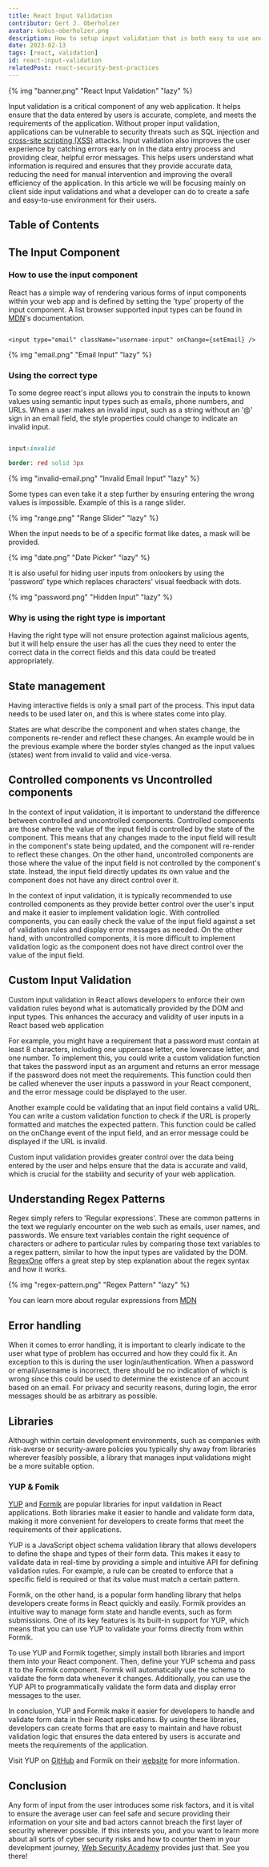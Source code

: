 ```yaml
---
title: React Input Validation
contributor: Gert J. Oberholzer
avatar: kobus-oberholzer.png
description: How to setup input validation that is both easy to use and secure
date: 2023-02-13
tags: [react, validation]
id: react-input-validation
relatedPost: react-security-best-practices
---
```


{% img "banner.png" "React Input Validation" "lazy" %}

Input validation is a critical component of any web application. It helps ensure that the data entered by users is accurate, complete, and meets the requirements of the application. Without proper input validation, applications can be vulnerable to security threats such as SQL injection and [cross-site scripting (XSS)](https://dev-academy.com/react-xss/) attacks. Input validation also improves the user experience by catching errors early on in the data entry process and providing clear, helpful error messages. This helps users understand what information is required and ensures that they provide accurate data, reducing the need for manual intervention and improving the overall efficiency of the application. In this article we will be focusing mainly on client side input validations and what a developer can do to create a safe and easy-to-use environment for their users.

## Table of Contents
<!-- toc -->

## The Input Component

### How to use the input component

React has a simple way of rendering various forms of input components within your web app and is defined by setting the 'type' property of the input component. A list browser supported input types can be found in [MDN](https://developer.mozilla.org/en-US/docs/Web/HTML/Element/input#input_types)'s documentation.

```tsx

<input type="email" className="username-input" onChange={setEmail} />

```

{% img "email.png" "Email Input" "lazy" %}

### Using the correct type

To some degree react's input allows you to constrain the inputs to known values using semantic input types such as emails, phone numbers, and URLs. When a user makes an invalid input, such as a string without an '@' sign in an email field, the style properties could change to indicate an invalid input.

```sass

input:invalid

border: red solid 3px

```

{% img "invalid-email.png" "Invalid Email Input" "lazy" %}

Some types can even take it a step further by ensuring entering the wrong values is impossible. Example of this is a range slider.

{% img "range.png" "Range Slider" "lazy" %}

When the input needs to be of a specific format like dates, a mask will be provided.

{% img "date.png" "Date Picker" "lazy" %}

It is also useful for hiding user inputs from onlookers by using the 'password' type which replaces characters' visual feedback with dots.

{% img "password.png" "Hidden Input" "lazy" %}

### Why is using the right type is important

Having the right type will not ensure protection against malicious agents, but it will help ensure the user has all the cues they need to enter the correct data in the correct fields and this data could be treated appropriately.

## State management

Having interactive fields is only a small part of the process. This input data needs to be used later on, and this is where states come into play.

States are what describe the component and when states change, the components re-render and reflect these changes. An example would be in the previous example where the border styles changed as the input values (states) went from invalid to valid and vice-versa.

## Controlled components vs Uncontrolled components

In the context of input validation, it is important to understand the difference between controlled and uncontrolled components. Controlled components are those where the value of the input field is controlled by the state of the component. This means that any changes made to the input field will result in the component's state being updated, and the component will re-render to reflect these changes. On the other hand, uncontrolled components are those where the value of the input field is not controlled by the component's state. Instead, the input field directly updates its own value and the component does not have any direct control over it.

In the context of input validation, it is typically recommended to use controlled components as they provide better control over the user's input and make it easier to implement validation logic. With controlled components, you can easily check the value of the input field against a set of validation rules and display error messages as needed. On the other hand, with uncontrolled components, it is more difficult to implement validation logic as the component does not have direct control over the value of the input field.

## Custom Input Validation

Custom input validation in React allows developers to enforce their own validation rules beyond what is automatically provided by the DOM and input types. This enhances the accuracy and validity of user inputs in a React based web application

For example, you might have a requirement that a password must contain at least 8 characters, including one uppercase letter, one lowercase letter, and one number. To implement this, you could write a custom validation function that takes the password input as an argument and returns an error message if the password does not meet the requirements. This function could then be called whenever the user inputs a password in your React component, and the error message could be displayed to the user.

Another example could be validating that an input field contains a valid URL. You can write a custom validation function to check if the URL is properly formatted and matches the expected pattern. This function could be called on the onChange event of the input field, and an error message could be displayed if the URL is invalid.

Custom input validation provides greater control over the data being entered by the user and helps ensure that the data is accurate and valid, which is crucial for the stability and security of your web application.

## Understanding Regex Patterns

Regex simply refers to 'Regular expressions'. These are common patterns in the text we regularly encounter on the web such as emails, user names, and passwords. We ensure text variables contain the right sequence of characters or adhere to particular rules by comparing those text variables to a regex pattern, similar to how the input types are validated by the DOM. [RegexOne](https://regexone.com) offers a great step by step explanation about the regex syntax and how it works.

{% img "regex-pattern.png" "Regex Pattern" "lazy" %}

You can learn more about regular expressions from [MDN](https://developer.mozilla.org/en-US/docs/Web/JavaScript/Guide/Regular_Expressions)

<!--Similar to when we made sure the user inputs the right type of values, we want to be able to check if the email input as a whole is correct and if the passwords and user names adhere to particular rules-->

<!--Image of regex diagram-->

## Error handling

When it comes to error handling, it is important to clearly indicate to the user what type of problem has occurred and how they could fix it. An exception to this is during the user login/authentication. When a password or email/username is incorrect, there should be no indication of which is wrong since this could be used to determine the existence of an account based on an email. For privacy and security reasons, during login, the error messages should be as arbitrary as possible.

## Libraries

Although within certain development environments, such as companies with risk-averse or security-aware policies you typically shy away from libraries wherever feasibly possible, a library that manages input validations might be a more suitable option.

### YUP & Fomik

[YUP](https://github.com/jquense/yup) and [Formik](https://github.com/jaredpalmer/formik) are popular libraries for input validation in React applications. Both libraries make it easier to handle and validate form data, making it more convenient for developers to create forms that meet the requirements of their applications.

YUP is a JavaScript object schema validation library that allows developers to define the shape and types of their form data. This makes it easy to validate data in real-time by providing a simple and intuitive API for defining validation rules. For example, a rule can be created to enforce that a specific field is required or that its value must match a certain pattern.

Formik, on the other hand, is a popular form handling library that helps developers create forms in React quickly and easily. Formik provides an intuitive way to manage form state and handle events, such as form submissions. One of its key features is its built-in support for YUP, which means that you can use YUP to validate your forms directly from within Formik.

To use YUP and Formik together, simply install both libraries and import them into your React component. Then, define your YUP schema and pass it to the Formik component. Formik will automatically use the schema to validate the form data whenever it changes. Additionally, you can use the YUP API to programmatically validate the form data and display error messages to the user.

In conclusion, YUP and Formik make it easier for developers to handle and validate form data in their React applications. By using these libraries, developers can create forms that are easy to maintain and have robust validation logic that ensures the data entered by users is accurate and meets the requirements of the application.

Visit YUP on [GitHub](https://github.com/jquense/yup) and Formik on their [website](https://formik.org/) for more information.

## Conclusion

Any form of input from the user introduces some risk factors, and it is vital to ensure the average user can feel safe and secure providing their information on your site and bad actors cannot breach the first layer of security wherever possible. If this interests you, and you want to learn more about all sorts of cyber security risks and how to counter them in your development journey, [Web Security Academy](https://websecurity-academy.com/) provides just that. See you there!
